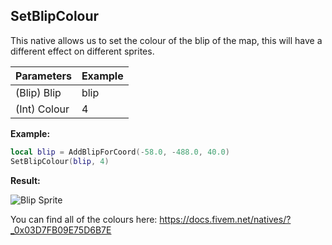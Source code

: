 ## SetBlipColour
This native allows us to set the colour of the blip of the map, this will have a different effect on different sprites.

| Parameters    | Example     |
| -----------   | ----------- |
| (Blip) Blip   | blip        |
| (Int) Colour  | 4           |

**Example:**

```lua
local blip = AddBlipForCoord(-58.0, -488.0, 40.0)
SetBlipColour(blip, 4)
```

**Result:**

![Blip Sprite](https://i.imgur.com/7VrFjY2.jpg)

You can find all of the colours here: https://docs.fivem.net/natives/?_0x03D7FB09E75D6B7E